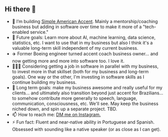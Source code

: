 ## Hi there 👋

- 🔭 I’m building [Simple American Accent](https://github.com/SimpleAmericanAccent). Mainly a mentorship/coaching business but adding in software over time to make it more of a "tech-enabled service."
- 🤔 Future goals: Learn more about AI, machine learning, data science, statistics, etc. I want to use that in my business but also I think it's a valuable long-term skill independent of my current business.
- ✈️ Former Boeing engineer turned accent coach business owner... and now getting more and more into software too. I love it.
- 👨🏻‍💻 Considering getting a job in software in parallel with my business, to invest more in that skillset (both for my business and long-term goals). One way or the other, I'm investing in software skills as I continue building my business.
- 🔮 Long term goals: make my business awesome and really useful for my clients... and ultimately also transition beyond just accent for Brazilians... to somehow contribute more generally to speech, language, communication, consciousness, etc. We'll see. May keep the business niched down, and spin up a separate project. TBD.
- 📫 How to reach me: [DM me on Instagram.](https://www.instagram.com/SimpleAmericanAccent)
- ⚡ Fun fact: Fluent and near-native ability in Portuguese and Spanish. Obsessed with sounding like a native speaker (or as close as I can get).

<!--
**will-rosenberg/will-rosenberg** is a ✨ _special_ ✨ repository because its `README.md` (this file) appears on your GitHub profile.

Here are some ideas to get you started:

- 🔭 I’m currently working on ...
- 🌱 I’m currently learning ...
- 👯 I’m looking to collaborate on ...
- 🤔 I’m looking for help with ...
- 💬 Ask me about ...
- 📫 How to reach me: ...
- 😄 Pronouns: ...
- ⚡ Fun fact: ...
-->
